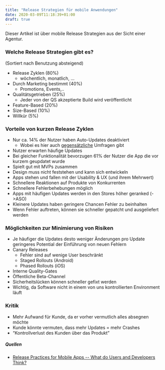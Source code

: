 ```yaml
---
title: "Release Strategien für mobile Anwendungen"
date: 2020-03-09T11:18:39+01:00
draft: true
---
```


Dieser Artikel ist über mobile Release Strategien aus der Sicht einer Agentur.


### Welche Release Strategien gibt es?
(Sortiert nach Benutzung absteigend)

- Release Zyklen (80%)
    - wöchentlich, monatlich, ...
- Durch Marketing bestimmt (40%)
    - Promotions, Events,..
- Qualitätsgetrieben (25%)
    - Jeder von der QS akzeptierte Build wird veröffentlicht
- Feature-Based (20%)
- Size-Based (10%)
- Willkür (5%)

### Vorteile von kurzen Release Zyklen
- Nur ca. 14% der Nutzer haben Auto-Updates deaktiviert
    - Wobei es hier auch [gegensätzliche](https://www.androidpolice.com/2020/01/05/weekend-poll-is-your-phone-set-to-update-apps-on-the-play-store-automatically/) Umfragen gibt 
- Nutzer erwarten häufige Updates
- Bei gleicher Funktionalität bevorzugen 61% der Nutzer die App die vor kurzem geupdatet wurde
- Spielt gut mit MVPs zusammen
- Design muss nicht feststehen und kann sich entwickeln
- Apps stehen und fallen mit der Usability & UX (und ihrem Mehrwert)
- Schnellere Reaktionen auf Produkte von Konkurrenten
- Schnellere Fehlerbehebungen möglich
- Apps mit häufigen Updates werden in den Stores höher geranked (->ASO)
- Kleinere Updates haben geringere Chancen Fehler zu beinhalten
- Wenn Fehler auftreten, können sie schneller gepatcht und ausgeliefert werden

### Möglichkeiten zur Minimierung von Risiken
- Je häufiger die Updates desto weniger Änderungen pro Update
geringeres Potential der Einführung von neuen Fehlern
- Canary Releases
    - Fehler sind auf wenige User beschränkt
    - Staged Rollouts (Android)
    - Phased Rollouts (iOS)
- Interne Quality-Gates
- Öffentliche Beta-Channel
- Sicherheitslücken können schneller gefixt werden
- Wichtig, da Software nicht in einem von uns kontrollierten Environment läuft

### Kritik
- Mehr Aufwand für Kunde, da er vorher vermutlich alles absegnen möchte
- Kunde könnte vermuten, dass mehr Updates = mehr Crashes
- “Kontrollverlust des Kunden über das Produkt”


##### Quellen
- [Release Practices for Mobile Apps -- What do Users and Developers Think?](https://ieeexplore.ieee.org/abstract/document/7476674/)